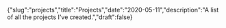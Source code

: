 {"slug":"projects","title":"Projects","date":"2020-05-11","description":"A list of all the projects I've created.","draft":false}